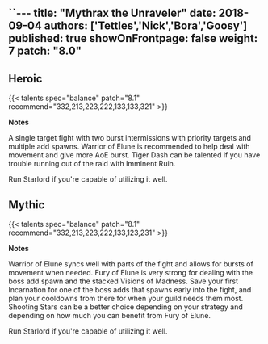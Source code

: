 ``---
title: "Mythrax the Unraveler"
date: 2018-09-04
authors: ['Tettles','Nick','Bora','Goosy']
published: true
showOnFrontpage: false
weight: 7
patch: "8.0"
---

## Heroic
{{< talents spec="balance" patch="8.1" recommend="332,213,223,222,133,133,321" >}}

<b>Notes</b>

A single target fight with two burst intermissions with priority targets and multiple add spawns. Warrior of Elune is recommended to help deal with movement and give more AoE burst. Tiger Dash can be talented if you have trouble running out of the raid with Imminent Ruin.

Run Starlord if you're capable of utilizing it well.

</center>


## Mythic
{{< talents spec="balance" patch="8.1" recommend="332,213,223,222,133,123,231" >}}

<b>Notes</b>

Warrior of Elune syncs well with parts of the fight and allows for bursts of movement when needed. Fury of Elune is very strong for dealing with the boss add spawn and the stacked Visions of Madness. Save your first Incarnation for one of the boss adds that spawns early into the fight, and plan your cooldowns from there for when your guild needs them most. Shooting Stars can be a better choice depending on your strategy and depending on how much you can benefit from Fury of Elune.

Run Starlord if you're capable of utilizing it well.

</center>
